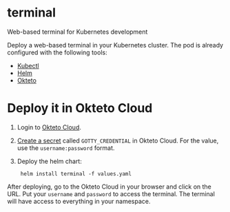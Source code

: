 # terminal
Web-based terminal for Kubernetes development

Deploy a web-based terminal in your Kubernetes cluster. The pod is already configured with the following tools:
- [Kubectl](https://kubernetes.io/docs/tasks/tools/install-kubectl/)
- [Helm](https://github.com/helm/helm)
- [Okteto](https://github.com/okteto/okteto)


# Deploy it in Okteto Cloud

1. Login to [Okteto Cloud](https://cloud.okteto.com).
1. [Create a secret](https://okteto.com/docs/secrets) called `GOTTY_CREDENTIAL` in Okteto Cloud. For the value, use the `username:password` format.
1. Deploy the helm chart: 

        helm install terminal -f values.yaml
        

After deploying, go to the Okteto Cloud in your browser and click on the URL. Put your `username` and `password` to access the terminal. The terminal will have access to everything in your namespace.
